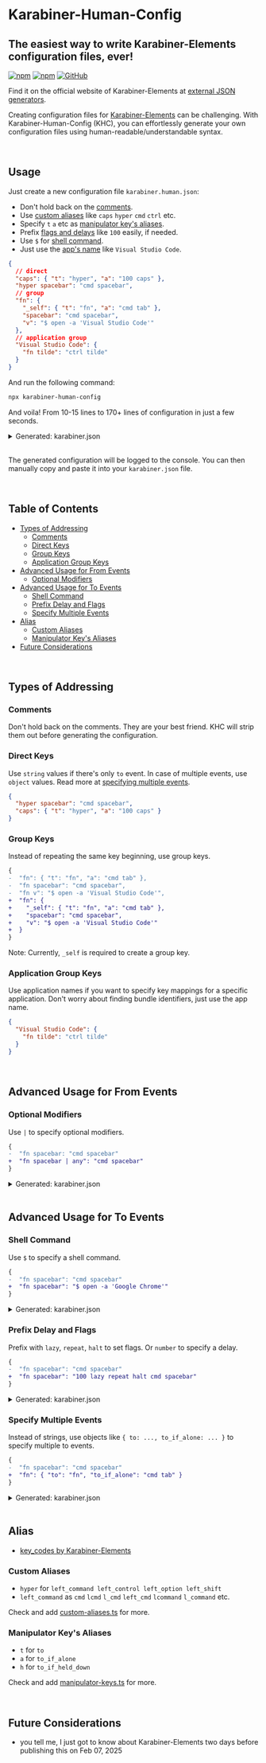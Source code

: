 # Karabiner-Human-Config

## The easiest way to write Karabiner-Elements configuration files, ever!

[![npm](https://img.shields.io/npm/v/karabiner-human-config?color=red&logo=npm)](https://www.npmjs.com/package/karabiner-human-config)
[![npm](https://img.shields.io/npm/dt/karabiner-human-config?color=red&logo=npm)](https://www.npmjs.com/package/karabiner-human-config)
[![GitHub](https://img.shields.io/github/stars/nrjdalal/karabiner-human-config?color=blue)](https://github.com/nrjdalal/karabiner-human-config)

Find it on the official website of Karabiner-Elements at [external JSON generators](https://karabiner-elements.pqrs.org/docs/json/external-json-generators).

Creating configuration files for [Karabiner-Elements](https://github.com/pqrs-org/Karabiner-Elements) can be challenging. With Karabiner-Human-Config (KHC), you can effortlessly generate your own configuration files using human-readable/understandable syntax.

<br/>

## Usage

Just create a new configuration file `karabiner.human.json`:

- Don't hold back on the [comments](#comments).
- Use [custom aliases](#custom-aliases) like `caps` `hyper` `cmd` `ctrl` etc.
- Specify `t` `a` etc as [manipulator key's aliases](#manipulator-keys-aliases).
- Prefix [flags and delays](#prefix-delay-and-flags) like `100` easily, if needed.
- Use `$` for [shell command](#shell-command).
- Just use the [app's name](#application-group-keys) like `Visual Studio Code`.

```json
{
  // direct
  "caps": { "t": "hyper", "a": "100 caps" },
  "hyper spacebar": "cmd spacebar",
  // group
  "fn": {
    "_self": { "t": "fn", "a": "cmd tab" },
    "spacebar": "cmd spacebar",
    "v": "$ open -a 'Visual Studio Code'"
  },
  // application group
  "Visual Studio Code": {
    "fn tilde": "ctrl tilde"
  }
}
```

And run the following command:

```bash
npx karabiner-human-config
```

And voila! From 10-15 lines to 170+ lines of configuration in just a few seconds.

<details><summary>Generated: karabiner.json</summary><br/><pre>
{
  "global": {
    "show_in_menu_bar": false
  },
  "profiles": [
    {
      "complex_modifications": {
        "rules": [
          {
            "manipulators": [
              {
                "type": "basic",
                "description": "caps",
                "from": {
                  "key_code": "caps_lock"
                },
                "to": [
                  {
                    "key_code": "left_shift",
                    "modifiers": [
                      "left_command",
                      "left_control",
                      "left_option"
                    ]
                  }
                ],
                "to_if_alone": [
                  {
                    "key_code": "caps_lock",
                    "hold_down_milliseconds": 100
                  }
                ]
              }
            ]
          },
          {
            "manipulators": [
              {
                "type": "basic",
                "description": "hyper spacebar",
                "from": {
                  "key_code": "spacebar",
                  "modifiers": {
                    "mandatory": [
                      "left_command",
                      "left_control",
                      "left_option",
                      "left_shift"
                    ]
                  }
                },
                "to": [
                  {
                    "key_code": "spacebar",
                    "modifiers": [
                      "left_command"
                    ]
                  }
                ]
              }
            ]
          },
          {
            "manipulators": [
              {
                "type": "basic",
                "description": "fn",
                "from": {
                  "key_code": "fn"
                },
                "to": [
                  {
                    "key_code": "fn"
                  }
                ],
                "to_if_alone": [
                  {
                    "key_code": "tab",
                    "modifiers": [
                      "left_command"
                    ]
                  }
                ]
              }
            ]
          },
          {
            "manipulators": [
              {
                "type": "basic",
                "description": "fn spacebar",
                "from": {
                  "key_code": "spacebar",
                  "modifiers": {
                    "mandatory": [
                      "fn"
                    ]
                  }
                },
                "to": [
                  {
                    "key_code": "spacebar",
                    "modifiers": [
                      "left_command"
                    ]
                  }
                ]
              }
            ]
          },
          {
            "manipulators": [
              {
                "type": "basic",
                "description": "fn v",
                "from": {
                  "key_code": "v",
                  "modifiers": {
                    "mandatory": [
                      "fn"
                    ]
                  }
                },
                "to": [
                  {
                    "shell_command": "open -a 'Visual Studio Code'"
                  }
                ]
              }
            ]
          },
          {
            "manipulators": [
              {
                "type": "basic",
                "description": "visual studio code fn tilde",
                "from": {
                  "key_code": "grave_accent_and_tilde",
                  "modifiers": {
                    "mandatory": [
                      "fn"
                    ]
                  }
                },
                "to": [
                  {
                    "key_code": "grave_accent_and_tilde",
                    "modifiers": [
                      "left_control"
                    ]
                  }
                ],
                "conditions": [
                  {
                    "type": "frontmost_application_if",
                    "bundle_identifiers": [
                      "^com\\.microsoft\\.VSCode$"
                    ]
                  }
                ]
              }
            ]
          }
        ]
      },
      "name": "nrjdalal",
      "selected": true,
      "virtual_hid_keyboard": {
        "keyboard_type_v2": "ansi"
      }
    }
  ]
}
</pre></details>

<br/>

The generated configuration will be logged to the console.
You can then manually copy and paste it into your `karabiner.json` file.

<br/>

## Table of Contents

- [Types of Addressing](#types-of-addressing)
  - [Comments](#comments)
  - [Direct Keys](#direct-keys)
  - [Group Keys](#group-keys)
  - [Application Group Keys](#application-group-keys)
- [Advanced Usage for From Events](#advanced-usage-for-from-events)
  - [Optional Modifiers](#optional-modifiers)
- [Advanced Usage for To Events](#advanced-usage-for-to-events)
  - [Shell Command](#shell-command)
  - [Prefix Delay and Flags](#prefix-delay-and-flags)
  - [Specify Multiple Events](#specify-multiple-events)
- [Alias](#alias)
  - [Custom Aliases](#custom-aliases)
  - [Manipulator Key's Aliases](#manipulator-keys-aliases)
- [Future Considerations](#future-considerations)

<br/>

## Types of Addressing

### Comments

Don't hold back on the comments. They are your best friend. KHC will strip them out before generating the configuration.

### Direct Keys

Use `string` values if there's only `to` event. In case of multiple events, use `object` values. Read more at [specifying multiple events](#specify-multiple-events).

```json
{
  "hyper spacebar": "cmd spacebar",
  "caps": { "t": "hyper", "a": "100 caps" }
}
```

### Group Keys

Instead of repeating the same key beginning, use group keys.

```diff
{
-  "fn": { "t": "fn", "a": "cmd tab" },
-  "fn spacebar": "cmd spacebar",
-  "fn v": "$ open -a 'Visual Studio Code'",
+  "fn": {
+    "_self": { "t": "fn", "a": "cmd tab" },
+    "spacebar": "cmd spacebar",
+    "v": "$ open -a 'Visual Studio Code'"
+  }
}
```

Note: Currently, `_self` is required to create a group key.

### Application Group Keys

Use application names if you want to specify key mappings for a specific application. Don't worry about finding bundle identifiers, just use the app name.

```json
{
  "Visual Studio Code": {
    "fn tilde": "ctrl tilde"
  }
}
```

<br/>

## Advanced Usage for From Events

### Optional Modifiers

Use `|` to specify optional modifiers.

```diff
{
-  "fn spacebar: "cmd spacebar"
+  "fn spacebar | any": "cmd spacebar"
}
```

<details><summary>Generated: karabiner.json</summary><br/><pre>
{
  "global": {
    "show_in_menu_bar": false
  },
  "profiles": [
    {
      "complex_modifications": {
        "rules": [
          {
            "manipulators": [
              {
                "type": "basic",
                "description": "fn spacebar | any",
                "from": {
                  "key_code": "spacebar",
                  "modifiers": {
                    "mandatory": [
                      "fn"
                    ],
                    "optional": [
                      "any"
                    ]
                  }
                },
                "to": [
                  {
                    "key_code": "spacebar",
                    "modifiers": [
                      "left_command"
                    ]
                  }
                ]
              }
            ]
          }
        ]
      },
      "name": "nrjdalal",
      "selected": true,
      "virtual_hid_keyboard": {
        "keyboard_type_v2": "ansi"
      }
    }
  ]
}
</pre></details>

<br/>

## Advanced Usage for To Events

### Shell Command

Use `$` to specify a shell command.

```diff
{
-  "fn spacebar": "cmd spacebar"
+  "fn spacebar": "$ open -a 'Google Chrome'"
}
```

<details><summary>Generated: karabiner.json</summary><br/><pre>
{
  "global": {
    "show_in_menu_bar": false
  },
  "profiles": [
    {
      "complex_modifications": {
        "rules": [
          {
            "manipulators": [
              {
                "type": "basic",
                "description": "fn spacebar",
                "from": {
                  "key_code": "spacebar",
                  "modifiers": {
                    "mandatory": [
                      "fn"
                    ]
                  }
                },
                "to": [
                  {
                    "shell_command": "open -a 'Google Chrome'"
                  }
                ]
              }
            ]
          }
        ]
      },
      "name": "nrjdalal",
      "selected": true,
      "virtual_hid_keyboard": {
        "keyboard_type_v2": "ansi"
      }
    }
  ]
}
</pre></details>

### Prefix Delay and Flags

Prefix with `lazy`, `repeat`, `halt` to set flags. Or `number` to specify a delay.

```diff
{
-  "fn spacebar": "cmd spacebar"
+  "fn spacebar": "100 lazy repeat halt cmd spacebar"
}
```

<details><summary>Generated: karabiner.json</summary><br/><pre>
{
  "global": {
    "show_in_menu_bar": false
  },
  "profiles": [
    {
      "complex_modifications": {
        "rules": [
          {
            "manipulators": [
              {
                "type": "basic",
                "description": "fn spacebar",
                "from": {
                  "key_code": "spacebar",
                  "modifiers": {
                    "mandatory": [
                      "fn"
                    ]
                  }
                },
                "to": [
                  {
                    "lazy": true,
                    "repeat": true,
                    "halt": true,
                    "hold_down_milliseconds": 100,
                    "key_code": "spacebar",
                    "modifiers": [
                      "left_command"
                    ]
                  }
                ]
              }
            ]
          }
        ]
      },
      "name": "nrjdalal",
      "selected": true,
      "virtual_hid_keyboard": {
        "keyboard_type_v2": "ansi"
      }
    }
  ]
}
</pre></details>

### Specify Multiple Events

Instead of strings, use objects like `{ to: ..., to_if_alone: ... }` to specify multiple to events.

```diff
{
-  "fn spacebar": "cmd spacebar"
+  "fn": { "to": "fn", "to_if_alone": "cmd tab" }
}
```

<details><summary>Generated: karabiner.json</summary><br/><pre>
{
  "global": {
    "show_in_menu_bar": false
  },
  "profiles": [
    {
      "complex_modifications": {
        "rules": [
          {
            "manipulators": [
              {
                "type": "basic",
                "description": "fn",
                "from": {
                  "key_code": "fn"
                },
                "to": [
                  {
                    "key_code": "fn"
                  }
                ],
                "to_if_alone": [
                  {
                    "key_code": "tab",
                    "modifiers": [
                      "left_command"
                    ]
                  }
                ]
              }
            ]
          }
        ]
      },
      "name": "nrjdalal",
      "selected": true,
      "virtual_hid_keyboard": {
        "keyboard_type_v2": "ansi"
      }
    }
  ]
}
</pre></details>

<br/>

## Alias

- [key_codes by Karabiner-Elements](https://github.com/pqrs-org/Karabiner-Elements/blob/main/src/apps/SettingsWindow/Resources/simple_modifications.json)

### Custom Aliases

- `hyper` for `left_command left_control left_option left_shift`
- `left_command` as `cmd` `lcmd` `l_cmd` `left_cmd` `lcommand` `l_command` etc.

Check and add [custom-aliases.ts](constants/custom-aliases.ts) for more.

### Manipulator Key's Aliases

- `t` for `to`
- `a` for `to_if_alone`
- `h` for `to_if_held_down`

Check and add [manipulator-keys.ts](constants/manipulator-keys.ts) for more.

<br/>

## Future Considerations

- you tell me, I just got to know about Karabiner-Elements two days before publishing this on Feb 07, 2025
